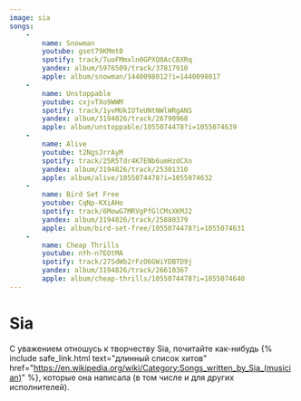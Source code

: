 ```yaml
---
image: sia
songs:
    -
        name: Snowman
        youtube: gset79KMmt0
        spotify: track/7uoFMmxln0GPXQ0AcCBXRq
        yandex: album/5976509/track/37817910
        apple: album/snowman/1440098012?i=1440098017
    -
        name: Unstoppable
        youtube: cxjvTXo9WWM
        spotify: track/1yvMUkIOTeUNtNWlWRgANS
        yandex: album/3194826/track/26790968
        apple: album/unstoppable/1055074478?i=1055074639
    -
        name: Alive
        youtube: t2NgsJrrAyM
        spotify: track/25R5Tdr4K7ENb6umHzdCXn
        yandex: album/3194826/track/25301310
        apple: album/alive/1055074478?i=1055074632
    -
        name: Bird Set Free
        youtube: CqNp-KXiAHo
        spotify: track/6MowG7MRVgPfGlCMsXKMJ2
        yandex: album/3194826/track/25880379
        apple: album/bird-set-free/1055074478?i=1055074631
    -
        name: Cheap Thrills
        youtube: nYh-n7EOtMA
        spotify: track/27SdWb2rFzO6GWiYDBTD9j
        yandex: album/3194826/track/26610367
        apple: album/cheap-thrills/1055074478?i=1055074640
---
```

# Sia

С уважением отношусь к творчеству Sia, почитайте как-нибудь
{% include safe_link.html text="длинный список хитов" href="https://en.wikipedia.org/wiki/Category:Songs_written_by_Sia_(musician)" %},
которые она написала (в том числе и для других исполнителей).